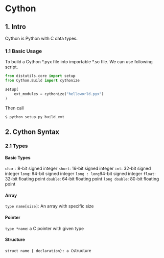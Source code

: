 # Cython

## 1. Intro
Cython is Python with C data types.

### 1.1 Basic Usage
To build a Cython *.pyx file into importable *.so file. We can use following script.

```python
from distutils.core import setup
from Cython.Build import cythonize

setup(
    ext_modules = cythonize("helloworld.pyx")
)
```

Then call
```
$ python setup.py build_ext
```

## 2. Cython Syntax

### 2.1 Types
#### Basic Types
`char` : 8-bit signed integer
`short`: 16-bit signed integer
`int`: 32-bit signed integer
`long`: 64-bit signed integer
`long : long`64-bit signed integer
`float`: 32-bit floating point
`double`: 64-bit floating point
`long double`: 80-bit floating point
#### Array
`type name[size]`:  An array with specific size
#### Pointer
`type *name`: a C pointer with given type
#### Structure
`struct name { declaration}: a C`structure

<!--stackedit_data:
eyJoaXN0b3J5IjpbLTE4ODUxOTEwOTUsLTE0MjQ4MTMyMDAsMz
U2MzU5NjM0LC0xNzA3NDkwOTQ3LDE5MjE3MTAwMzldfQ==
-->